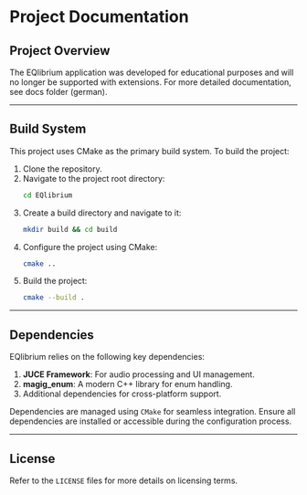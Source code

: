 # Project Documentation

## Project Overview

The EQlibrium application was developed for educational purposes and will no longer be supported with extensions.
For more detailed documentation, see docs folder (german).

---

## Build System

This project uses CMake as the primary build system. To build the project:

1. Clone the repository.
2. Navigate to the project root directory:
   ```bash
   cd EQlibrium
   ```
3. Create a build directory and navigate to it:
   ```bash
   mkdir build && cd build
   ```
4. Configure the project using CMake:
   ```bash
   cmake ..
   ```
5. Build the project:
   ```bash
   cmake --build .
   ```

---

## Dependencies

EQlibrium relies on the following key dependencies:

1. **JUCE Framework**: For audio processing and UI management.
2. **magig_enum**: A modern C++ library for enum handling.
3. Additional dependencies for cross-platform support.

Dependencies are managed using `CMake` for seamless integration. Ensure all dependencies are installed or accessible
during the configuration process.

---

## License

Refer to the `LICENSE` files for more details on licensing terms.